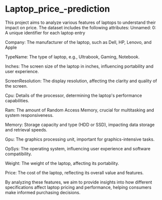 # Laptop_price_-prediction

This project aims to analyze various features of laptops to understand their impact on price. The dataset includes the following attributes:
Unnamed: 0: A unique identifier for each laptop entry

Company: The manufacturer of the laptop, such as Dell, HP, Lenovo, and Apple

TypeName: The type of laptop, e.g., Ultrabook, Gaming, Notebook.

Inches: The screen size of the laptop in inches, influencing portability and user experience.

ScreenResolution: The display resolution, affecting the clarity and quality of the screen.

Cpu: Details of the processor, determining the laptop's performance capabilities.

Ram: The amount of Random Access Memory, crucial for multitasking and system responsiveness.

Memory: Storage capacity and type (HDD or SSD), impacting data storage and retrieval speeds.

Gpu: The graphics processing unit, important for graphics-intensive tasks.

OpSys: The operating system, influencing user experience and software compatibility.

Weight: The weight of the laptop, affecting its portability.

Price: The cost of the laptop, reflecting its overall value and features.

By analyzing these features, we aim to provide insights into how different specifications affect laptop pricing and performance, helping consumers make informed purchasing decisions.

